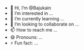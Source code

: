 - 👋 Hi, I’m @Bajukain
- 👀 I’m interested in ...
- 🌱 I’m currently learning ...
- 💞️ I’m looking to collaborate on ...
- 📫 How to reach me ...
- 😄 Pronouns: ...
- ⚡ Fun fact: ...

<!---
Bajukain/Bajukain is a ✨ special ✨ repository because its `README.md` (this file) appears on your GitHub profile.
You can click the Preview link to take a look at your changes.
--->
